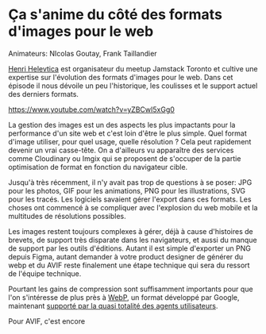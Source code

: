 # Ça s'anime du côté des formats d'images pour le web

Animateurs: NIcolas Goutay, Frank Taillandier

[Henri Helevtica](https://twitter.com/HenriHelvetica) est organisateur du meetup Jamstack Toronto et cultive une expertise sur l'évolution des formats d'images pour le web. Dans cet épisode il nous dévoile un peu l'historique, les coulisses et le support actuel des derniers formats.

https://www.youtube.com/watch?v=yZBCwI5xGg0

La gestion des images est un des aspects les plus impactants pour la performance d'un site web et c'est loin d'être le plus simple. Quel format d'image utiliser, pour quel usage, quelle résolution ? Cela peut rapidement devenir un vrai casse-tête. On a d'ailleurs vu apparaître des services comme Cloudinary ou Imgix qui se proposent de s'occuper de la partie optimisation de format en fonction du navigateur cible.

Jusqu'à très récemment, il n'y avait pas trop de questions à se poser: JPG pour les photos, GIF pour les animations, PNG pour les illustrations, SVG pour les tracés.
Les logiciels savaient gérer l'export dans ces formats. Les choses ont commencé à se compliquer avec l'explosion du web mobile et la multitudes de résolutions possibles.

Les images restent toujours complexes à gérer, déjà à cause d'histoires de brevets, de support très disparate dans les navigateurs, et aussi du manque de support par les outils d'éditions. Autant il est simple d'exporter un PNG depuis Figma, autant demander à votre product designer de générer du webp et du AVIF reste finalement une étape technique qui sera du ressort de l'équipe technique.

Pourtant les gains de compression sont suffisamment importants pour que l'on s'intéresse de plus près à [WebP](https://developers.google.com/speed/webp/), un format développé par Google, maintenant [supporté par la quasi totalité des agents utilisateurs](https://caniuse.com/webp).

Pour AVIF, c'est encore 

